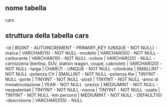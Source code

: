 ## nome tabella
cars

## struttura della tabella cars
-id | BIGINT - AUTOINCREMENT - PRIMARY_KEY (UNIQUE - NOT NULL)
-marca | VARCHAR(15) - NOT NULL
-modello | VARCHAR(50) - NOT NULL
-carburante | VARCHAR(10) - NOT NULL
-colore | VARCHAR(20) - NULL
-carrozzeria (berlina, SUV, station wagon, coupé, cabriolet) | VARCHAR(20) - NOT NULL
-targa | CHAR(7) - UNIQUE - NOT NULL
-cilindrata | SMALLINT - NOT NULL
-potenza CV | SMALLINT - NOT NULL
-potenza Kw | TINYINT - NULL
-porte | TINYINT - NOT NULL
-posti | TINYINT - NOT NULL
-anno di immatricolazione | YEAR - NOT NULL
-prezzo | MEDIUMINT - NOT NULL
-neopatentati | TINYINT - NOT NULL
-nuova | TINYINT - NOT NULL
-usata | TINYINT - NOT NULL
-km percorsi | MEDIUMINT - NOT NULL - DEFAULT(0)
-descrizione | VARCHAR(255) - NULL